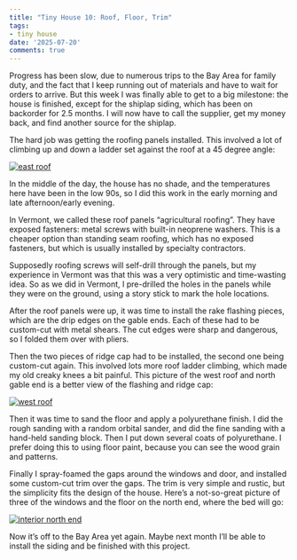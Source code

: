 ```yaml
---
title: "Tiny House 10: Roof, Floor, Trim"
tags:
- tiny house
date: '2025-07-20'
comments: true
---
```


Progress has been slow, due to numerous trips to the Bay Area for
family duty, and the fact that I keep running out of materials and
have to wait for orders to arrive. But this week I was finally able to
get to a big milestone: the house is finished, except for the shiplap
siding, which has been on backorder for 2.5 months. I will now have to
call the supplier, get my money back, and find another source for the
shiplap.

<!--more-->

The hard job was getting the roofing panels installed. This involved a
lot of climbing up and down a ladder set against the roof at a 45
degree angle:

[![](/gallery/tiny-house/IMG_20250720_180245_966_hu_7380eda123e68189.jpg "east roof")](/gallery/tiny-house/IMG_20250720_180245_966.jpg)

In the middle of the day, the house has no shade, and the temperatures
here have been in the low 90s, so I did this work in the early morning
and late afternoon/early evening.

In Vermont, we called these roof panels “agricultural roofing”. They
have exposed fasteners: metal screws with built-in neoprene washers.
This is a cheaper option than standing seam roofing, which has no
exposed fasteners, but which is usually installed by specialty
contractors.

Supposedly roofing screws will self-drill through the panels, but my
experience in Vermont was that this was a very optimistic and
time-wasting idea. So as we did in Vermont, I pre-drilled the holes in
the panels while they were on the ground, using a story stick to mark
the hole locations.

After the roof panels were up, it was time to install the rake
flashing pieces, which are the drip edges on the gable ends. Each of
these had to be custom-cut with metal shears. The cut edges were sharp
and dangerous, so I folded them over with pliers.

Then the two pieces of ridge cap had to be installed, the second one
being custom-cut again. This involved lots more roof ladder climbing,
which made my old creaky knees a bit painful. This picture of the west
roof and north gable end is a better view of the flashing and ridge
cap:

[![](/gallery/tiny-house/IMG_20250720_180409_951_hu_28baaddb3c81b6ec.jpg "west roof")](/gallery/tiny-house/IMG_20250720_180409_951.jpg)

Then it was time to sand the floor and apply a polyurethane finish. I
did the rough sanding with a random orbital sander, and did the fine
sanding with a hand-held sanding block. Then I put down several coats
of polyurethane. I prefer doing this to using floor paint, because you
can see the wood grain and patterns.

Finally I spray-foamed the gaps around the windows and door, and
installed some custom-cut trim over the gaps. The trim is very simple
and rustic, but the simplicity fits the design of the house. Here’s a
not-so-great picture of three of the windows and the floor on the
north end, where the bed will go:

[![](/gallery/tiny-house/IMG_20250720_180135_352_hu_988ee9eb296febf2.jpg "interior north end")](/gallery/tiny-house/IMG_20250720_180135_352.jpg)

Now it’s off to the Bay Area yet again. Maybe next month I’ll be able
to install the siding and be finished with this project.






